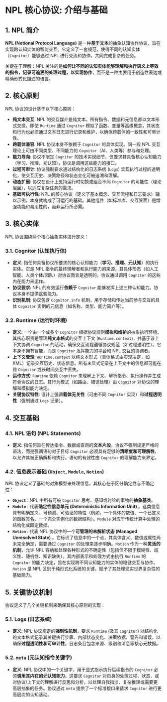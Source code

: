 # NPL 核心协议: 介绍与基础

## 1. NPL 简介

**NPL (Notional Protocol Language)** 是一种**基于文本**的抽象认知协作协议，旨在实现跨认知实体的智能交互。它定义了一套规范，使得不同的认知实体（`Cognitor`）能够通过 NPL 进行交流和协作，共同完成复杂的任务。

关键在于理解：NPL 关注的是**如何让不同的认知实体能够理解和执行语义上等效的指令，记录可追溯的处理过程，以实现协作**，而不是一种主要用于创造性表达或精确形式化描述的语言。

## 2. 核心原则

NPL 协议的设计基于以下核心原则：

*   **纯文本交互**: NPL 的交互媒介是纯文本。所有指令、数据和元信息都以文本形式交换。即使 `Runtime` 通过 `Cognitor` 模拟了函数、变量等高级概念，其状态和行为也必须通过文本日志进行记录和维护，以确保跨载体的一致性和可审计性。
*   **跨载体兼容**: NPL 协议本身不依赖于 `Cognitor` 的具体实现。同一段 NPL 交互理论上可由不同类型、不同能力的 `Cognitor`（AI、人类等）参与和处理。
*   **能力导向**: 协议不限定 `Cognitor` 的技术实现细节，仅要求其具备核心认知能力（学习、推理、元认知），协议是调用这些能力的接口。
*   **过程可审计**: 协议强制要求通过结构化的日志系统 (`Logs`) 实现执行过程的透明化，使交互历史、决策路径和状态变化可被追溯和理解。
*   **动态扩展**: 协议在设计上支持运行时切换或组合不同 `Cognitor` 的可能性（理论层面），以适应复杂任务的需求。
*   **基础可执行性**: NPL 的核心协议（定义了基本概念、交互流程和日志要求）辅以示例，本身就构成了可运行的基础。其他组件（如标准库、交互界面）是增强功能和易用性的，而非运行所必需。

## 3. 核心实体

NPL 协议围绕两个核心抽象实体进行定义：

### 3.1. Cognitor (认知执行体)
*   **定义**: 指任何具备协议所要求的核心认知能力（**学习、推理、元认知**）的执行实体。它是 NPL 指令的最终理解者和执行能力的来源，其具体形态（如人工智能、人类个体/团队）对协议而言是透明的。协议通过调用 `Cognitor` 的这些内在能力来运作。
*   **协议要求**: NPL 的有效运行**依赖于** `Cognitor` 能够发挥上述三种认知能力。协议本身不提供这些能力。
*   **识别机制**: 协议包含 `Cognitor.info` 机制，用于存储和传达当前参与交互的具体 `Cognitor` 实例的元信息（如名称、类型、能力简介等）。

### 3.2. Runtime (运行时环境)
*   **定义**: 一个由一个或多个 `Cognitor` 根据协议规则**模拟和维护**的抽象执行环境。其核心职责是管理**纯文本格式**的交互上下文 (`Runtime.context`)，并基于该上下文协调 `Cognitor` 的活动，确保交互流程遵循协议规范（如过程透明性）。它本身不拥有智能，而是 `Cognitor` 发挥能力的平台和 NPL 交互的协调者。
*   **上下文管理**: `Runtime.context` 以纯文本形式（具体格式由实现决定，如 XML）记录交互历史、状态信息。所有未显式记录在上下文中的信息都可能在跨 `Cognitor` 或长时间交互中丢失。
*   **运作方式**: `Runtime` 依赖 `Cognitor` 来理解上下文、解析指令、执行操作并生成符合协议的日志。其行为模式（如路由、错误处理）由 `Cognitor` 对协议的理解和模拟能力决定。
*   **关键协议特性**: 设计上强调**载体无关性**（可由不同 `Cognitor` 实现）和**过程透明性**（强制通过 `Logs` 记录）。

## 4. 交互基础

### 4.1. NPL 语句 (NPL Statements)
*   **定义**: 指任何旨在传达指令、数据或查询的**文本片段**。协议不强制规定严格的语法，而是强调语句对于目标 `Cognitor` 必须具有足够的**清晰度和可理解性**，以允许其被正确解析和执行。语句的有效性由 `Cognitor` 的理解能力来界定。

### 4.2. 信息表示基础 (`Object`, `Module`, `Notion`)

NPL 协议定义了基础的对象模型来处理信息，其核心在于区分确定性与不确定性：

*   **`Object`** : NPL 中所有可被 `Cognitor` 思考、感知或讨论的事物的**抽象基类**。
*   **`Module`** : 代表**确定性信息单元 (Deterministic Information Unit)** 。这类信息具有明确定义、可预测、可验证的特性（例如，一个具体的数值、一个已定义的函数签名、一个完全实例化的数据结构）。`Module` 对应于传统计算中处理的结构化或固定数据。
*   **`Notion`** : 代表 NPL 协议中的一个**可管理的未解析状态 (Managed Unresolved State)** 。它标识了信息中的一个点，其具体含义、数值或属性尚未完全确定，需要通过 `Cognitor` 的处理来逐步明确。`Notion` 作为一种**灵活的机制**，允许 NPL 容纳和处理各种形式的不确定性（包括但不限于模糊性、歧义性、随机性、知识缺失）。其内部表示和处理方式由执行 `Runtime` 的 `Cognitor` 的能力决定，旨在实现跨不同认知能力的实体的稳健交互与协作。`Notion` 是 NPL 区别于纯形式化系统的关键，赋予了其处理现实世界复杂性的基础能力。

## 5. 关键协议机制

协议定义了几个关键机制来确保其核心原则的实现：

### 5.1. Logs (日志系统)
*   **定义**: NPL 协议规定的**强制性机制**，要求 `Runtime` (及其 `Cognitor`) 以结构化的文本格式记录其关键执行步骤、内部状态变化、决策依据、警告和错误，以确保**过程透明性和可审计性**。日志条目包含来源、级别和消息等核心元数据。

### 5.2. `meta` (元认知指令关键字)
*   **定义**: NPL 协议中的一个关键字，用于显式指示执行后续指令的 `Cognitor` 必须**调用其内在的元认知能力**。这要求 `Cognitor` 对自身的处理过程、状态、或对协议/上下文的理解进行反思和分析，以处理自我指涉、复杂推理或需要更高层抽象的任务。协议通过 `meta` 提供了一个标准接口来请求 `Cognitor` 进行更高层次的认知活动。